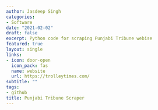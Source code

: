 ```yaml
---
author: Jasdeep Singh
categories:
- Software
date: "2021-02-02"
draft: false
excerpt: Python code for scraping Punjabi Tribune webise
featured: true
layout: single
links:
- icon: door-open
  icon_pack: fas
  name: website
  url: https://trolleytimes.com/
subtitle: ""
tags:
- github
title: Punjabi Tribune Scraper
---
```

